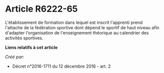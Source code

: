 # Article R6222-65

L'établissement de formation dans lequel est inscrit l'apprenti prend l'attache de la fédération sportive dont dépend le
sportif de haut niveau afin d'adapter l'organisation de l'enseignement théorique au calendrier des activités sportives.

**Liens relatifs à cet article**

_Créé par_:

  - Décret n°2016-1711 du 12 décembre 2016 - art. 2

